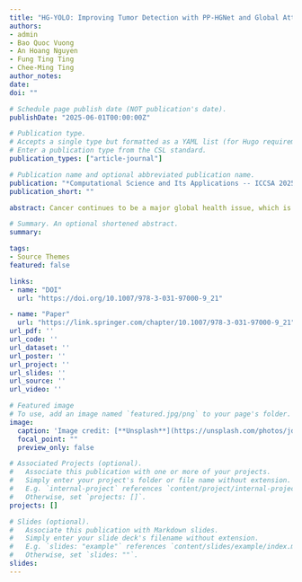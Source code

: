 ```yaml
---
title: "HG-YOLO: Improving Tumor Detection with PP-HGNet and Global Attention Mechanism"
authors:
- admin
- Bao Quoc Vuong
- An Hoang Nguyen
- Fung Ting Ting
- Chee-Ming Ting
author_notes:
date: 
doi: ""

# Schedule page publish date (NOT publication's date).
publishDate: "2025-06-01T00:00:00Z"

# Publication type.
# Accepts a single type but formatted as a YAML list (for Hugo requirements).
# Enter a publication type from the CSL standard.
publication_types: ["article-journal"]

# Publication name and optional abbreviated publication name.
publication: "*Computational Science and Its Applications -- ICCSA 2025*, Istanbul, Turkiye, 2025, pp. 332-344"
publication_short: ""

abstract: Cancer continues to be a major global health issue, which is defined by uncontrolled cell proliferation and the potential invasion to other areas of the body. The early and precise detection of tumors through medical imaging is essential in improving cancer prognosis and treatment outcomes. This study presents HG-YOLO, a novel YOLO-based architecture enhanced by the integration of the PP-HGNet backbone and a Global Attention Mechanism (GAM). HG-YOLO capitalizes on the robust feature extraction capabilities of PP-HGNet and the attention-enhancing properties of GAM to improve the potential features. This combination aims to improve the sensitivity and precision of tumor localization, especially in complex cases where tumors are small or poorly delineated. Overall, the model is assessed using the Brain Tumor Detection 2020 (Br35H) dataset with the Magnetic Resonance Imaging (MRI) images. Comparative studies show that our HG-YOLO outperforms the prior versions in terms of Precision, Recall, mAP50 and mAP50-95 - giving 0.934, 0.915, 0.953, and 0.728, respectively.

# Summary. An optional shortened abstract.
summary: 

tags:
- Source Themes
featured: false

links:
- name: "DOI"
  url: "https://doi.org/10.1007/978-3-031-97000-9_21"

- name: "Paper"
  url: "https://link.springer.com/chapter/10.1007/978-3-031-97000-9_21"
url_pdf: ''
url_code: ''
url_dataset: ''
url_poster: ''
url_project: ''
url_slides: ''
url_source: ''
url_video: ''

# Featured image
# To use, add an image named `featured.jpg/png` to your page's folder. 
image:
  caption: 'Image credit: [**Unsplash**](https://unsplash.com/photos/jdD8gXaTZsc)'
  focal_point: ""
  preview_only: false

# Associated Projects (optional).
#   Associate this publication with one or more of your projects.
#   Simply enter your project's folder or file name without extension.
#   E.g. `internal-project` references `content/project/internal-project/index.md`.
#   Otherwise, set `projects: []`.
projects: []

# Slides (optional).
#   Associate this publication with Markdown slides.
#   Simply enter your slide deck's filename without extension.
#   E.g. `slides: "example"` references `content/slides/example/index.md`.
#   Otherwise, set `slides: ""`.
slides: 
---
```


<!-- {{% callout note %}}
Click the *Cite* button above to demo the feature to enable visitors to import publication metadata into their reference management software.
{{% /callout %}}

{{% callout note %}}
Create your slides in Markdown - click the *Slides* button to check out the example.
{{% /callout %}}

Add the publication's **full text** or **supplementary notes** here. You can use rich formatting such as including [code, math, and images](https://docs.hugoblox.com/content/writing-markdown-latex/). -->
